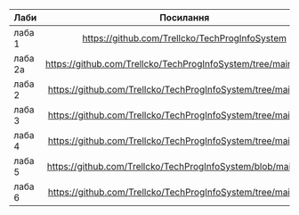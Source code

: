 | Лаби          | Посилання                                      |
| ------------- |:-------------:                                 |
| лаба 1        | https://github.com/Trellcko/TechProgInfoSystem |
| лаба 2а       | https://github.com/Trellcko/TechProgInfoSystem/tree/main/lab_2a |
| лаба 2        | https://github.com/Trellcko/TechProgInfoSystem/tree/main/lab_2|
|лаба 3|https://github.com/Trellcko/TechProgInfoSystem/tree/main/lab_3|
|лаба 4|https://github.com/Trellcko/TechProgInfoSystem/tree/main/lab_4|
|лаба 5|https://github.com/Trellcko/TechProgInfoSystem/blob/main/lab_5|
|лаба 6|https://github.com/Trellcko/TechProgInfoSystem/tree/main/lab_6|
